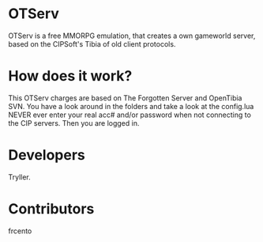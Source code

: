 # OTServ
OTServ is a free MMORPG emulation, that creates a own gameworld server,
based on the CIPSoft's Tibia of old client protocols.

# How does it work?
This OTServ charges are based on The Forgotten Server and OpenTibia SVN.
You have a look around in the folders and take a look at the config.lua
NEVER ever enter your real acc# and/or password when not connecting to the CIP servers.
Then you are logged in.

# Developers
Tryller.

# Contributors
frcento
